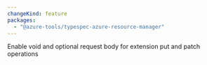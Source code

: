```yaml
---
changeKind: feature
packages:
  - "@azure-tools/typespec-azure-resource-manager"
---
```


Enable void and optional request body for extension put and patch operations